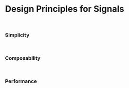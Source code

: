 # Design Principles for Signals
&nbsp;
&nbsp;
### Simplicity
&nbsp;
### Composability
&nbsp;
### Performance